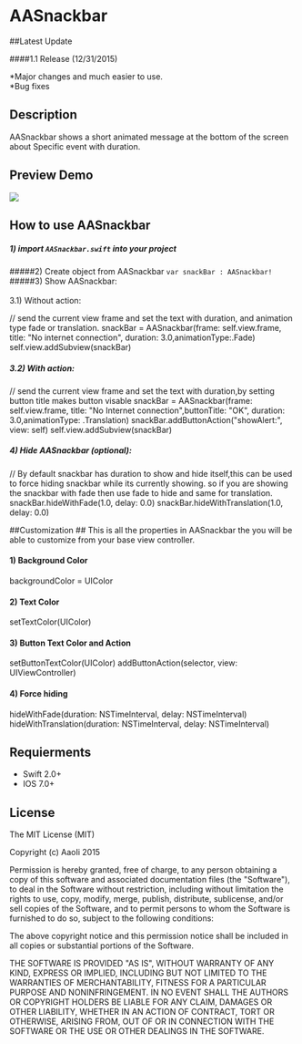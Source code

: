 # AASnackbar

##Latest Update

####1.1 Release (12/31/2015)

*Major changes and much easier to use.<br/>
*Bug fixes

## Description
AASnackbar shows a short animated message at the bottom of the screen about Specific event with duration.

## Preview Demo
<img src="https://lh3.googleusercontent.com/qf4BcHD1IgXcQ-NQw4Vx4PwMsyxvgdaGyzgmYZKTKZO7i1V2LHmEUw=w373-h642-p-b1-c0x00999999">

## How to use AASnackbar ##
##### 1) import ```AASnackbar.swift``` into your project <br/>
#####2) Create object from AASnackbar ```var snackBar : AASnackbar!``` <br/>
#####3) Show AASnackbar:<br/><br/>     3.1) Without action:<br/>

// send the current view frame and set the text with duration, and animation type fade or translation.
snackBar = AASnackbar(frame: self.view.frame, title: "No internet connection", duration: 3.0,animationType:.Fade)
self.view.addSubview(snackBar)

##### 3.2) With action:<br/> 

// send the current view frame and set the text with duration,by setting button title makes button visable
snackBar = AASnackbar(frame: self.view.frame, title: "No Internet connection",buttonTitle: "OK", duration: 3.0,animationType: .Translation)
snackBar.addButtonAction("showAlert:", view: self)
self.view.addSubview(snackBar)

##### 4) Hide AASnackbar (optional):<br/> 

// By default snackbar has duration to show and hide itself,this can be used to force hiding snackbar while its currently showing. so if you are showing the snackbar with fade then use fade to hide and same for translation.
snackBar.hideWithFade(1.0, delay: 0.0)
snackBar.hideWithTranslation(1.0, delay: 0.0)

##Customization ##
This is all the properties in AASnackbar the you will be able to customize from your base view controller.

#### 1) Background Color<br/>
backgroundColor = UIColor

#### 2) Text Color<br/>
setTextColor(UIColor)

#### 3) Button Text Color and Action<br/>
setButtonTextColor(UIColor)
addButtonAction(selector, view: UIViewController)

#### 4) Force hiding<br/>
hideWithFade(duration: NSTimeInterval, delay: NSTimeInterval)
hideWithTranslation(duration: NSTimeInterval, delay: NSTimeInterval)

## Requierments ##
* Swift 2.0+
* IOS 7.0+

## License ##

The MIT License (MIT)

Copyright (c) AaoIi 2015

Permission is hereby granted, free of charge, to any person obtaining a copy of this software and associated documentation files (the "Software"), to deal in the Software without restriction, including without limitation the rights to use, copy, modify, merge, publish, distribute, sublicense, and/or sell copies of the Software, and to permit persons to whom the Software is furnished to do so, subject to the following conditions:

The above copyright notice and this permission notice shall be included in all copies or substantial portions of the Software.

THE SOFTWARE IS PROVIDED "AS IS", WITHOUT WARRANTY OF ANY KIND, EXPRESS OR IMPLIED, INCLUDING BUT NOT LIMITED TO THE WARRANTIES OF MERCHANTABILITY, FITNESS FOR A PARTICULAR PURPOSE AND NONINFRINGEMENT. IN NO EVENT SHALL THE AUTHORS OR COPYRIGHT HOLDERS BE LIABLE FOR ANY CLAIM, DAMAGES OR OTHER LIABILITY, WHETHER IN AN ACTION OF CONTRACT, TORT OR OTHERWISE, ARISING FROM, OUT OF OR IN CONNECTION WITH THE SOFTWARE OR THE USE OR OTHER DEALINGS IN THE SOFTWARE.
